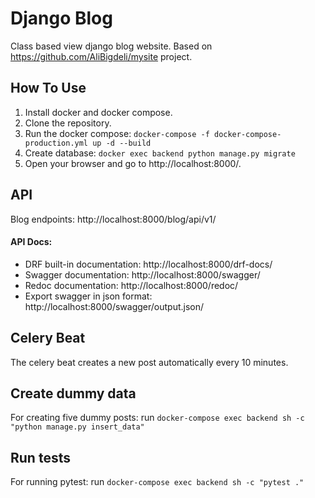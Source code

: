 # Django Blog
Class based view django blog website.
Based on https://github.com/AliBigdeli/mysite project.

## How To Use
1. Install docker and docker compose.
2. Clone the repository.
3. Run the docker compose: `docker-compose -f docker-compose-production.yml up -d --build` 
4. Create database: `docker exec backend python manage.py migrate`
5. Open your browser and go to http://localhost:8000/.

## API
Blog endpoints: http://localhost:8000/blog/api/v1/

#### API Docs:
- DRF built-in documentation: http://localhost:8000/drf-docs/
- Swagger documentation: http://localhost:8000/swagger/
- Redoc documentation: http://localhost:8000/redoc/
- Export swagger in json format: http://localhost:8000/swagger/output.json/

## Celery Beat
The celery beat creates a new post automatically every 10 minutes.

## Create dummy data
For creating five dummy posts:
run `docker-compose exec backend sh -c "python manage.py insert_data"`

## Run tests
For running pytest:
run `docker-compose exec backend sh -c "pytest ."`
